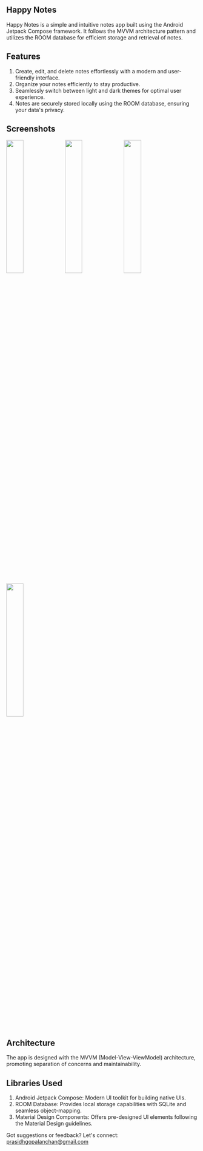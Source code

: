 ## Happy Notes

Happy Notes is a simple and intuitive notes app built using the Android Jetpack Compose framework.
It follows the MVVM architecture pattern and utilizes the ROOM database for efficient storage and retrieval of notes.

## Features

1) Create, edit, and delete notes effortlessly with a modern and user-friendly interface.
2) Organize your notes efficiently to stay productive.
3) Seamlessly switch between light and dark themes for optimal user experience.
4) Notes are securely stored locally using the ROOM database, ensuring your data's privacy.

## Screenshots

<img src="https://github.com/prasidhanchan/HappyNotes/assets/92362239/9f909509-99cf-446e-abe6-6791dafd9abf" width="30%" />
<img src="https://github.com/prasidhanchan/HappyNotes/assets/92362239/ed4e82a1-1887-4aab-a348-0f270eab93c7" width="30%" />
<img src="https://github.com/prasidhanchan/HappyNotes/assets/92362239/6c6e4b92-09cf-472a-96c2-0c143a83e07f" width="30%" />
<img src="https://github.com/prasidhanchan/HappyNotes/assets/92362239/75a97602-0d2a-42a8-a265-64052e857bd5" width="30%" />

## Architecture

The app is designed with the MVVM (Model-View-ViewModel) architecture, promoting separation of concerns and maintainability.

## Libraries Used

1) Android Jetpack Compose: Modern UI toolkit for building native UIs.
2) ROOM Database: Provides local storage capabilities with SQLite and seamless object-mapping.
3) Material Design Components: Offers pre-designed UI elements following the Material Design guidelines.

Got suggestions or feedback? Let's connect: prasidhgopalanchan@gmail.com
